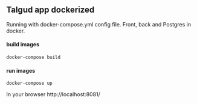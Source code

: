 ## Talgud app dockerized 
Running with docker-compose.yml config file. Front, back and Postgres in docker.

#### build images
``docker-compose build``

#### run images
``docker-compose up``

In your browser http://localhost:8081/